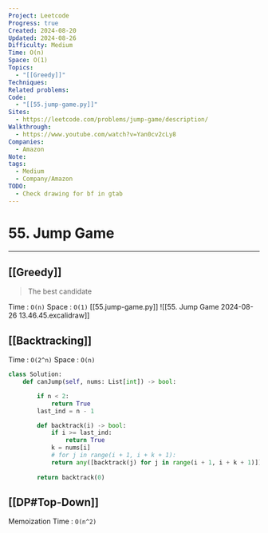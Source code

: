 ```yaml
---
Project: Leetcode
Progress: true
Created: 2024-08-20
Updated: 2024-08-26
Difficulty: Medium
Time: O(n)
Space: O(1)
Topics:
  - "[[Greedy]]"
Techniques: 
Related problems: 
Code:
  - "[[55.jump-game.py]]"
Sites:
  - https://leetcode.com/problems/jump-game/description/
Walkthrough:
  - https://www.youtube.com/watch?v=Yan0cv2cLy8
Companies:
  - Amazon
Note: 
tags:
  - Medium
  - Company/Amazon
TODO:
  - Check drawing for bf in gtab
---
```

# 55. Jump Game
---

## [[Greedy]]
> The best candidate

Time : `O(n)`
Space : `O(1)`
[[55.jump-game.py]]
![[55. Jump Game 2024-08-26 13.46.45.excalidraw]]
## [[Backtracking]]
Time : `O(2^n)`
Space : `O(n)`

```python
class Solution:
    def canJump(self, nums: List[int]) -> bool:

        if n < 2:
            return True
        last_ind = n - 1

        def backtrack(i) -> bool:
            if i >= last_ind:
                return True
            k = nums[i]
            # for j in range(i + 1, i + k + 1):
            return any([backtrack(j) for j in range(i + 1, i + k + 1)])
         
        return backtrack(0)

```


## [[DP#Top-Down]]
Memoization
Time : `O(n^2)`